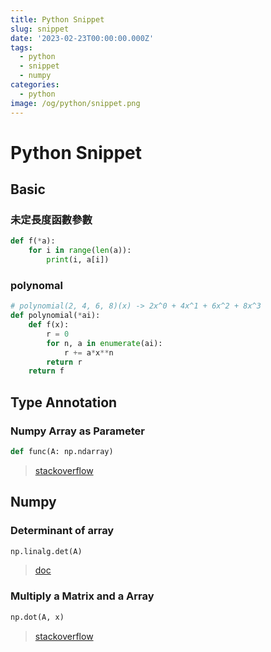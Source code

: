 ```yaml
---
title: Python Snippet
slug: snippet
date: '2023-02-23T00:00:00.000Z'
tags:
  - python
  - snippet
  - numpy
categories:
  - python
image: /og/python/snippet.png
---
```


# Python Snippet

## Basic

### 未定長度函數參數

```python
def f(*a):
	for i in range(len(a)):
		print(i, a[i])
```

### polynomal

```python
# polynomial(2, 4, 6, 8)(x) -> 2x^0 + 4x^1 + 6x^2 + 8x^3
def polynomial(*ai):
    def f(x):
        r = 0
        for n, a in enumerate(ai):
            r += a*x**n
        return r
    return f
```

## Type Annotation

### Numpy Array as Parameter

```python
def func(A: np.ndarray)
```

> [stackoverflow](https://stackoverflow.com/questions/64600748/how-do-i-write-a-2d-array-parameter-specification-in-python)

## Numpy

### Determinant of array

```python
np.linalg.det(A)
```

> [doc](https://numpy.org/doc/stable/reference/generated/numpy.linalg.det.html)

### Multiply a Matrix and a Array

```python
np.dot(A, x)
```

> [stackoverflow](https://stackoverflow.com/questions/3890621/how-does-multiplication-differ-for-numpy-matrix-vs-array-classes)
